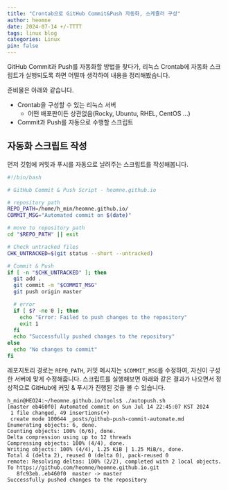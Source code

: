 ```yaml
---
title: "Crontab으로 GitHub Commit&Push 자동화, 스케쥴러 구성"
author: heomne
date: 2024-07-14 +/-TTTT
tags: linux blog
categories: Linux
pin: false
---
```

GitHub Commit과 Push를 자동화할 방법을 찾다가, 리눅스 Crontab에 자동화 스크립트가 실행되도록 하면 어떨까 생각하여 내용을 정리해봤습니다.

준비물은 아래와 같습니다.
- Crontab을 구성할 수 있는 리눅스 서버
  - 어떤 배포판이든 상관없음(Rocky, Ubuntu, RHEL, CentOS ...)
- Commit과 Push를 자동으로 수행할 스크립트

## 자동화 스크립트 작성
먼저 깃헙에 커밋과 푸시를 자동으로 날려주는 스크립트를 작성해봅니다.
```bash
#!/bin/bash

# GitHub Commit & Push Script - heomne.github.io

# repository path
REPO_PATH=/home/h_min/heomne.github.io/
COMMIT_MSG="Automated commit on $(date)"

# move to repository path
cd "$REPO_PATH" || exit

# Check untracked files
CHK_UNTRACKED=$(git status --short --untracked)

# Commit & Push
if [ -n "$CHK_UNTRACKED" ]; then
  git add .
  git commit -m "$COMMIT_MSG"
  git push origin master

  # error
  if [ $? -ne 0 ]; then
    echo "Error: Failed to push changes to the repository"
    exit 1
  fi
  echo "Successfully pushed changes to the repository"
else
  echo "No changes to commit"
fi
```
레포지토리 경로는 `REPO_PATH`, 커밋 메시지는 `$COMMIT_MSG`를 수정하여, 자신이 구성한 서버에 맞게 수정해줍니다.
스크립트를 실행해보면 아래와 같은 결과가 나오면서 정상적으로 GitHub에 커밋 & 푸시가 진행된 것을 볼 수 있습니다.
```terminal
h_min@HEO24:~/heomne.github.io/tools$ ./autopush.sh 
[master eb460f0] Automated commit on Sun Jul 14 22:45:07 KST 2024
 1 file changed, 49 insertions(+)
 create mode 100644 _posts/github-push-commit-automate.md
Enumerating objects: 6, done.
Counting objects: 100% (6/6), done.
Delta compression using up to 12 threads
Compressing objects: 100% (4/4), done.
Writing objects: 100% (4/4), 1.25 KiB | 1.25 MiB/s, done.
Total 4 (delta 2), reused 0 (delta 0), pack-reused 0
remote: Resolving deltas: 100% (2/2), completed with 2 local objects.
To https://github.com/heomne/heomne.github.io.git
   8fc93eb..eb460f0  master -> master
Successfully pushed changes to the repository
```
